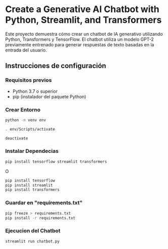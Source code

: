 # Create a Generative AI Chatbot with Python, Streamlit, and Transformers

Este proyecto demuestra cómo crear un chatbot de IA generativo utilizando Python, Transformers y TensorFlow. El chatbot utiliza un modelo GPT-2 previamente entrenado para generar respuestas de texto basadas en la entrada del usuario.

## Instrucciones de configuración

### Requisitos previos

- Python 3.7 o superior
- pip (instalador del paquete Python)

### Crear Entorno

```sh
python -m venv env

. env/Scripts/activate

deactivate
```

### Instalar Dependecias

```sh
pip install tensorflow streamlit transformers
```

O

```sh
pip install tensorflow
pip install streamlit
pip install transformers
```

### Guardar en "requirements.txt"

```sh
pip freeze > requirements.txt
pip install -r requirements.txt
```

### Ejecucion del Chatbot

```sh
streamlit run chatbot.py
```
